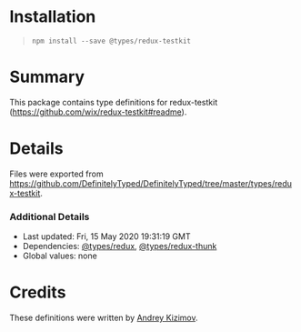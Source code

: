 # Installation
> `npm install --save @types/redux-testkit`

# Summary
This package contains type definitions for redux-testkit (https://github.com/wix/redux-testkit#readme).

# Details
Files were exported from https://github.com/DefinitelyTyped/DefinitelyTyped/tree/master/types/redux-testkit.

### Additional Details
 * Last updated: Fri, 15 May 2020 19:31:19 GMT
 * Dependencies: [@types/redux](https://npmjs.com/package/@types/redux), [@types/redux-thunk](https://npmjs.com/package/@types/redux-thunk)
 * Global values: none

# Credits
These definitions were written by [Andrey Kizimov](https://github.com/Bookler96).
